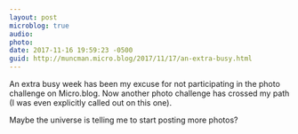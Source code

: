 ```yaml
---
layout: post
microblog: true
audio: 
photo: 
date: 2017-11-16 19:59:23 -0500
guid: http://muncman.micro.blog/2017/11/17/an-extra-busy.html
---
```

An extra busy week has been my excuse for not participating in the photo challenge on Micro.blog. Now another photo challenge has crossed my path (I was even explicitly called out on this one). 

Maybe the universe is telling me to start posting more photos? 
